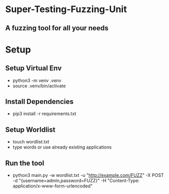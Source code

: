 # Super-Testing-Fuzzing-Unit
## A fuzzing tool for all your needs

# Setup
## Setup Virtual Env
- python3 -m venv .venv
- source .venv/bin/activate

## Install Dependencies
- pip3 install -r requirements.txt

## Setup Worldlist
- touch wordlist.txt
- type words or use already existing applications

## Run the tool
- python3 main.py -w wordlist.txt -u "http://example.com/FUZZ" -X POST -d "{username=admin,password=FUZZ}" -H "Content-Type: application/x-www-form-urlencoded"